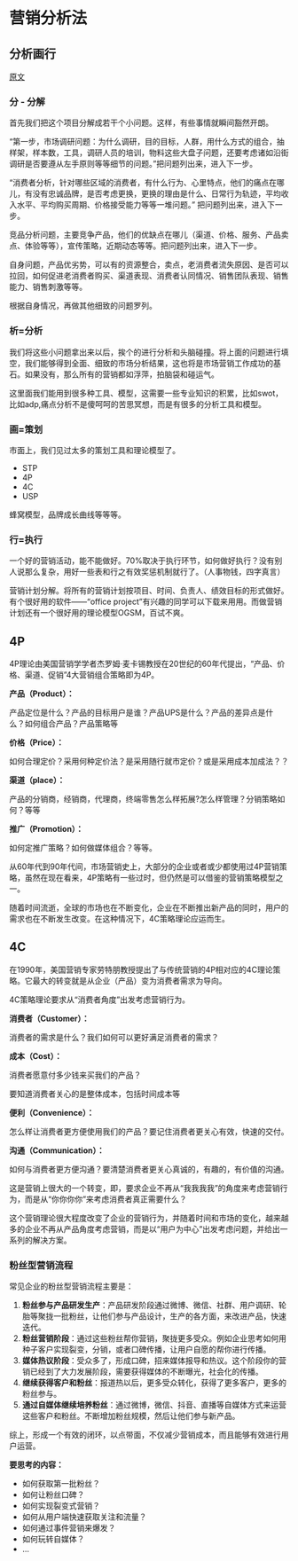 # 营销分析法

## 分析画行

[原文](https://zhuanlan.zhihu.com/p/21769353)

### 分 - 分解

首先我们把这个项目分解成若干个小问题。这样，有些事情就瞬间豁然开朗。

“第一步，市场调研问题：为什么调研，目的目标，人群，用什么方式的组合，抽样架，样本数，工具，调研人员的培训，物料这些大盘子问题，还要考虑诸如沿街调研是否要遵从左手原则等等细节的问题。”把问题列出来，进入下一步。

“消费者分析，针对哪些区域的消费者，有什么行为、心里特点，他们的痛点在哪儿，有没有忠诚品牌，是否考虑更换，更换的理由是什么、日常行为轨迹，平均收入水平、平均购买周期、价格接受能力等等一堆问题。” 把问题列出来，进入下一步。

竞品分析问题，主要竞争产品，他们的优缺点在哪儿（渠道、价格、服务、产品卖点、体验等等），宣传策略，近期动态等等。把问题列出来，进入下一步。

自身问题，产品优劣势，可以有的资源整合，卖点，老消费者流失原因、是否可以拉回，如何促进老消费者购买、渠道表现、消费者认同情况、销售团队表现、销售能力、销售刺激等等。

根据自身情况，再做其他细致的问题罗列。

### 析=分析

我们将这些小问题拿出来以后，挨个的进行分析和头脑碰撞。将上面的问题进行填空，我们能够得到全面、细致的市场分析结果，这也将是市场营销工作成功的基石。如果没有，那么所有的营销都如浮萍，拍脑袋和碰运气。

这里面我们能用到很多种工具、模型，这需要一些专业知识的积累，比如swot，比如adp,痛点分析不是傻呵呵的苦思冥想，而是有很多的分析工具和模型。

### 画=策划

市面上，我们见过太多的策划工具和理论模型了。

- STP
- 4P
- 4C
- USP

蜂窝模型，品牌成长曲线等等等。

### 行=执行

一个好的营销活动，能不能做好。70%取决于执行环节，如何做好执行？没有别人说那么复杂，用好一些表和行之有效奖惩机制就行了。（人事物钱，四字真言）

营销计划分解。将所有的营销计划按项目、时间、负责人、绩效目标的形式做好。有个很好用的软件——“office project”有兴趣的同学可以下载来用用。而做营销计划还有一个很好用的理论模型OGSM，百试不爽。

## 4P

4P理论由美国营销学学者杰罗姆·麦卡锡教授在20世纪的60年代提出，“产品、价格、渠道、促销”4大营销组合策略即为4P。

**产品（Product）：**

产品定位是什么？产品的目标用户是谁？产品UPS是什么？产品的差异点是什么？如何组合产品？产品策略等

**价格（Price）：**

如何合理定价？采用何种定价法？是采用随行就市定价？或是采用成本加成法？？

**渠道（place）：**

产品的分销商，经销商，代理商，终端零售怎么样拓展?怎么样管理？分销策略如何？等等

**推广（Promotion）：**

如何定推广策略？如何做媒体组合？等等。


从60年代到90年代间，市场营销史上，大部分的企业或者或少都使用过4P营销策略，虽然在现在看来，4P策略有一些过时，但仍然是可以借鉴的营销策略模型之一。


随着时间流逝，全球的市场也在不断变化，企业在不断推出新产品的同时，用户的需求也在不断发生改变。在这种情况下，4C策略理论应运而生。

## 4C

在1990年，美国营销专家劳特朋教授提出了与传统营销的4P相对应的4C理论策略。它最大的转变就是从企业（产品）变为消费者需求为导向。

4C策略理论要求从“消费者角度”出发考虑营销行为。

**消费者（Customer）：**

消费者的需求是什么？我们如何可以更好满足消费者的需求？

**成本（Cost）：**

消费者愿意付多少钱来买我们的产品？

要知道消费者关心的是整体成本，包括时间成本等

**便利（Convenience）：**

怎么样让消费者更方便使用我们的产品？要记住消费者更关心有效，快速的交付。

**沟通（Communication）：**

如何与消费者更方便沟通？要清楚消费者更关心真诚的，有趣的，有价值的沟通。

这是营销上很大的一个转变，即，要求企业不再从“我我我我”的角度来考虑营销行为，而是从“你你你你”来考虑消费者真正需要什么？

这个营销理论很大程度改变了企业的营销行为，并随着时间和市场的变化，越来越多的企业不再从产品角度考虑营销，而是以“用户为中心”出发考虑问题，并给出一系列的解决方案。

### 粉丝型营销流程

常见企业的粉丝型营销流程主要是：

1. **粉丝参与产品研发生产**：产品研发阶段通过微博、微信、社群、用户调研、轮胎等聚拢一批粉丝，让他们参与产品设计，生产的各方面，来改进产品，快速迭代。
2. **粉丝营销阶段**：通过这些粉丝帮你营销，聚拢更多受众。例如企业思考如何用种子客户实现裂变，分销，或者口碑传播，让用户自愿的帮你进行传播。
3. **媒体热议阶段**：受众多了，形成口碑，招来媒体报导和热议。这个阶段你的营销已经到了大力发展阶段，需要获得媒体的不断曝光，社会化的传播。
4. **继续获得客户和粉丝**：报道热以后，更多受众转化，获得了更多客户，更多的粉丝参与。
5. **通过自媒体继续培养粉丝**：通过微博，微信、抖音、直播等自媒体方式来运营这些客户和粉丝。不断增加粉丝规模，然后让他们参与新产品。

综上，形成一个有效的闭环，以点带面，不仅减少营销成本，而且能够有效进行用户运营。

**要思考的内容：**

- 如何获取第一批粉丝？
- 如何让粉丝口碑？
- 如何实现裂变式营销？
- 如何从用户端快速获取关注和流量？
- 如何通过事件营销来爆发？
- 如何玩转自媒体？
- ...